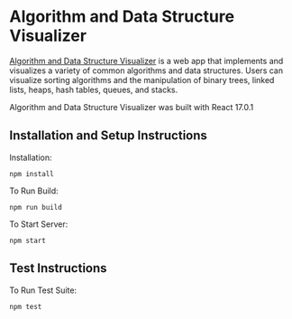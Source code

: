 # Algorithm and Data Structure Visualizer

[Algorithm and Data Structure Visualizer](https://algodatastructurevisualizer.web.app/) is a web app that implements and visualizes a variety of common algorithms and data structures. Users can visualize sorting algorithms and the manipulation of binary trees, linked lists, heaps, hash tables, queues, and stacks.

Algorithm and Data Structure Visualizer was built with React 17.0.1

## Installation and Setup Instructions

Installation:

`npm install`

To Run Build:

`npm run build`

To Start Server:

`npm start`

## Test Instructions

To Run Test Suite:

`npm test`
